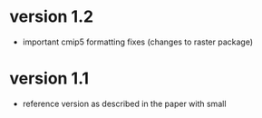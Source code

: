 # version 1.2

- important cmip5 formatting fixes (changes to raster package)

# version 1.1

- reference version as described in the paper with small
